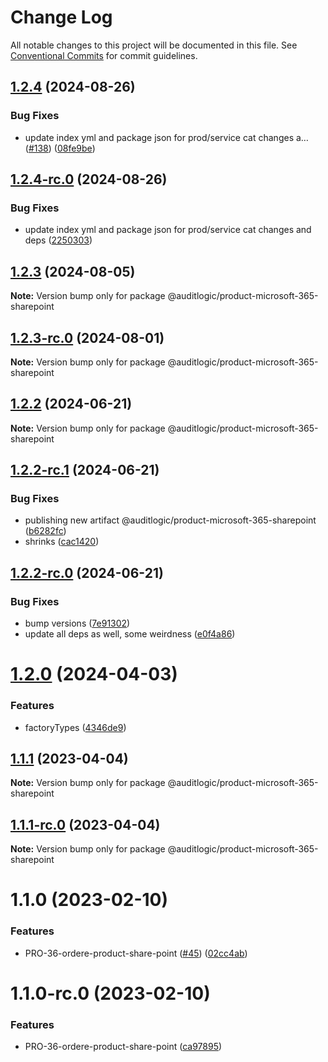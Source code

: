 # Change Log

All notable changes to this project will be documented in this file.
See [Conventional Commits](https://conventionalcommits.org) for commit guidelines.

## [1.2.4](https://github.com/auditlogic/product/compare/@auditlogic/product-microsoft-365-sharepoint@1.2.3...@auditlogic/product-microsoft-365-sharepoint@1.2.4) (2024-08-26)


### Bug Fixes

* update index yml and package json for prod/service cat changes a… ([#138](https://github.com/auditlogic/product/issues/138)) ([08fe9be](https://github.com/auditlogic/product/commit/08fe9beb1c8457462a19bc69caa02e6212d97e1a))





## [1.2.4-rc.0](https://github.com/auditlogic/product/compare/@auditlogic/product-microsoft-365-sharepoint@1.2.3...@auditlogic/product-microsoft-365-sharepoint@1.2.4-rc.0) (2024-08-26)


### Bug Fixes

* update index yml and package json for prod/service cat changes and deps ([2250303](https://github.com/auditlogic/product/commit/225030363a363608240135b7ebed386b28f01e4b))





## [1.2.3](https://github.com/auditlogic/product/compare/@auditlogic/product-microsoft-365-sharepoint@1.2.2...@auditlogic/product-microsoft-365-sharepoint@1.2.3) (2024-08-05)

**Note:** Version bump only for package @auditlogic/product-microsoft-365-sharepoint





## [1.2.3-rc.0](https://github.com/auditlogic/product/compare/@auditlogic/product-microsoft-365-sharepoint@1.2.2...@auditlogic/product-microsoft-365-sharepoint@1.2.3-rc.0) (2024-08-01)

**Note:** Version bump only for package @auditlogic/product-microsoft-365-sharepoint





## [1.2.2](https://github.com/auditlogic/product/compare/@auditlogic/product-microsoft-365-sharepoint@1.2.2-rc.1...@auditlogic/product-microsoft-365-sharepoint@1.2.2) (2024-06-21)

**Note:** Version bump only for package @auditlogic/product-microsoft-365-sharepoint





## [1.2.2-rc.1](https://github.com/auditlogic/product/compare/@auditlogic/product-microsoft-365-sharepoint@1.2.2-rc.0...@auditlogic/product-microsoft-365-sharepoint@1.2.2-rc.1) (2024-06-21)


### Bug Fixes

* publishing new artifact @auditlogic/product-microsoft-365-sharepoint ([b6282fc](https://github.com/auditlogic/product/commit/b6282fcbb0ac9381e3f29d9dc237de56ae8ff8de))
* shrinks ([cac1420](https://github.com/auditlogic/product/commit/cac14200fefcd8183ab69fe89a47bd3f70f563e9))





## [1.2.2-rc.0](https://github.com/auditlogic/product/compare/@auditlogic/product-microsoft-365-sharepoint@1.2.0...@auditlogic/product-microsoft-365-sharepoint@1.2.2-rc.0) (2024-06-21)


### Bug Fixes

* bump versions ([7e91302](https://github.com/auditlogic/product/commit/7e913023b8b312150ed7762c32fbbe616be71de5))
* update all deps as well, some weirdness ([e0f4a86](https://github.com/auditlogic/product/commit/e0f4a864714e2d3de6bbf3da014d5312fe53be2f))





# [1.2.0](https://github.com/auditlogic/product/compare/@auditlogic/product-microsoft-365-sharepoint@1.1.1...@auditlogic/product-microsoft-365-sharepoint@1.2.0) (2024-04-03)


### Features

* factoryTypes ([4346de9](https://github.com/auditlogic/product/commit/4346de92693aee892fccf725338ffc7b80ab182b))





## [1.1.1](https://github.com/auditlogic/product/compare/@auditlogic/product-microsoft-365-sharepoint@1.1.0...@auditlogic/product-microsoft-365-sharepoint@1.1.1) (2023-04-04)

**Note:** Version bump only for package @auditlogic/product-microsoft-365-sharepoint





## [1.1.1-rc.0](https://github.com/auditlogic/product/compare/@auditlogic/product-microsoft-365-sharepoint@1.1.0...@auditlogic/product-microsoft-365-sharepoint@1.1.1-rc.0) (2023-04-04)

**Note:** Version bump only for package @auditlogic/product-microsoft-365-sharepoint





# 1.1.0 (2023-02-10)


### Features

* PRO-36-ordere-product-share-point ([#45](https://github.com/auditlogic/product/issues/45)) ([02cc4ab](https://github.com/auditlogic/product/commit/02cc4abcddccaae41fd9ef0e523b6aca279ef7e8))





# 1.1.0-rc.0 (2023-02-10)


### Features

* PRO-36-ordere-product-share-point ([ca97895](https://github.com/auditlogic/product/commit/ca97895d4096c2473a8956875f51a43208e9cb9f))
